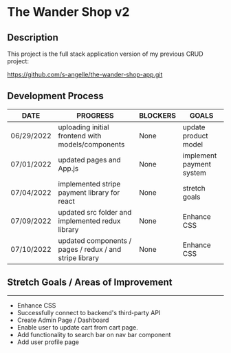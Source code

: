 # The Wander Shop v2

## Description

This project is the full stack application version of my previous CRUD project:

https://github.com/s-angelle/the-wander-shop-app.git

## Development Process

| DATE       | PROGRESS                                                | BLOCKERS | GOALS                    |
| ---------- | ------------------------------------------------------- | -------- | ------------------------ |
| 06/29/2022 | uploading initial frontend with models/components       | None     | update product model     |
| 07/01/2022 | updated pages and App.js                                | None     | implement payment system |
| 07/04/2022 | implemented stripe payment library for react            | None     | stretch goals            |
| 07/09/2022 | updated src folder and implemented redux library        | None     | Enhance CSS              |
| 07/10/2022 | updated components / pages / redux / and stripe library | None     | Enhance CSS              |

## Stretch Goals / Areas of Improvement

---

- Enhance CSS
- Successfully connect to backend's third-party API
- Create Admin Page / Dashboard
- Enable user to update cart from cart page.
- Add functionality to search bar on nav bar component
- Add user profile page

